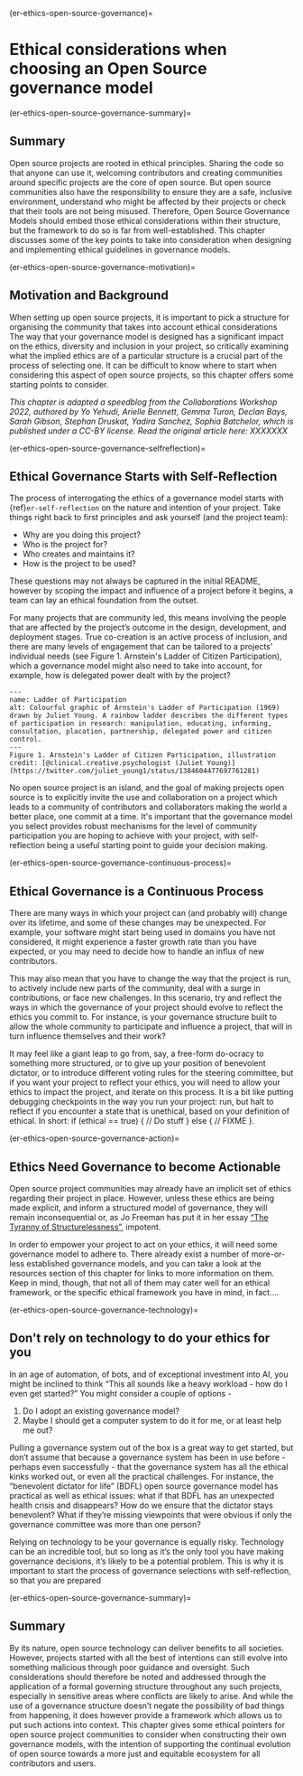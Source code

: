 (er-ethics-open-source-governance)=
# Ethical considerations when choosing an Open Source governance model


(er-ethics-open-source-governance-summary)=
## Summary

Open source projects are rooted in ethical principles. 
Sharing the code so that anyone can use it, welcoming contributors and creating communities around specific projects are the core of open source. 
But open source communities also have the responsibility to ensure they are a safe, inclusive environment, understand who might be affected by their projects or check that their tools are not being misused. 
Therefore, Open Source Governance Models should embed those ethical considerations within their structure, but the framework to do so is far from well-established. 
This chapter discusses some of the key points to take into consideration when designing and implementing ethical guidelines in governance models.


(er-ethics-open-source-governance-motivation)=
## Motivation and Background

When setting up open source projects, it is important to pick a structure for organising the community that takes into account ethical considerations 
The way that your governance model is designed has a significant impact on the ethics, diversity and inclusion in your project, so critically examining what the implied ethics are of a particular structure is a crucial part of the process of selecting one. 
It can be difficult to know where to start when considering this aspect of open source projects, so this chapter offers some starting points to consider. 

*This chapter is adapted a speedblog from the Collaborations Workshop 2022, authored by  Yo Yehudi,
Arielle Bennett, Gemma Turon, Declan Bays, Sarah Gibson, Stephan Druskat, Yadira Sanchez, Sophia Batchelor, which is published under a CC-BY license. Read the original article here: XXXXXXX* 


(er-ethics-open-source-governance-selfreflection)=
## Ethical Governance Starts with Self-Reflection 

The process of interrogating the ethics of a governance model starts with {ref}`er-self-reflection` on the nature and intention of your project. 
Take things right back to first principles and ask yourself (and the project team):
* Why are you doing this project? 
* Who is the project for?
* Who creates and maintains it? 
* How is the project to be used? 

These questions may not always be captured in the initial README, however by scoping the impact and influence of a project before it begins, a team can lay an ethical foundation from the outset. 

For many projects that are community led, this means involving the people that are affected by the project’s outcome in the design, development, and deployment stages.
True co-creation is an active process of inclusion, and there are many levels of engagement that can be tailored to a projects’ individual needs (see Figure 1. Arnstein's Ladder of Citizen Participation), which a governance model might also need to take into account, for example, how is delegated power dealt with by the project?  


```{figure} ../../figures/ladder-of-participation.png
---
name: Ladder of Participation
alt: Colourful graphic of Arnstein's Ladder of Participation (1969) drawn by Juliet Young. A rainbow ladder describes the different types of participation in research: manipulation, educating, informing, consultation, placation, partnership, delegated power and citizen control. 
---
Figure 1. Arnstein's Ladder of Citizen Participation, illustration credit: [@clinical.creative.psychologist (Juliet Young)](https://twitter.com/juliet_young1/status/1384604477697761281)
```

No open source project is an island, and the goal of making projects open source is to explicitly invite the use and collaboration on a project which leads to a community of contributors and collaborators making the world a better place, one commit at a time.
It's important that the governance model you select provides robust mechanisms for the level of community participation you are hoping to achieve with your project, with self-reflection being a useful starting point to guide your decision making. 



<!-- 
In the label, replace `keyidea2` with a word that best describes the section or key idea you want to explain -->
(er-ethics-open-source-governance-continuous-process)=
## Ethical Governance is a Continuous Process
There are many ways in which your project can (and probably will) change over its lifetime, and some of these changes may be unexpected. 
For example, your software might start being used in domains you have not considered, it might experience a faster growth rate than you have expected, or you may need to decide how to handle an influx of new contributors.

This may also mean that you have to change the way that the project is run, to actively include new parts of the community, deal with a surge in contributions, or face new challenges.
In this scenario, try and reflect the ways in which the governance of your project should evolve to reflect the ethics you commit to.
For instance, is your governance structure built to allow the whole community to participate and influence a project, that will in turn influence themselves and their work?

It may feel like a giant leap to go from, say, a free-form do-ocracy to something more structured, or to give up your position of benevolent dictator, or to introduce different voting rules for the steering committee, but if you want your project to reflect your ethics, you will need to allow your ethics to impact the project, and iterate on this process. 
It is a bit like putting debugging checkpoints in the way you run your project: run, but halt to reflect if you encounter a state that is unethical, based on your definition of ethical. 
In short: if (ethical == true) { // Do stuff } else { // FIXME }.



(er-ethics-open-source-governance-action)=
## Ethics Need Governance to become Actionable
Open source project communities may already have an implicit set of ethics regarding their project in place. 
However, unless these ethics are being made explicit, and inform a structured model of governance, they will remain inconsequential or, as Jo Freeman has put it in her essay [“The Tyranny of Structurelessness”](https://www.google.com/url?q=https://www.jofreeman.com/joreen/tyranny.htm&sa=D&source=docs&ust=1652716021793901&usg=AOvVaw2m6_oS7n1u7IvfHamGJDBs), impotent.

In order to empower your project to act on your ethics, it will need some governance model to adhere to. 
There already exist a number of more-or-less established governance models, and you can take a look at the resources section of this chapter for links to more information on them. 
Keep in mind, though, that not all of them may cater well for an ethical framework, or the specific ethical framework you have in mind, in fact….


(er-ethics-open-source-governance-technology)=
## Don't rely on technology to do your ethics for you

In an age of automation, of bots, and of exceptional investment into AI, you might be inclined to think “This all sounds like a heavy workload - how do I even get started?” You might consider a couple of options - 

1. Do I adopt an existing governance model? 
2. Maybe I should get a computer system to do it for me, or at least help me out?

Pulling a governance system out of the box is a great way to get started, but don’t assume that because a governance system has been in use before - perhaps even successfully - that the governance system has all the ethical kinks worked out, or even all the practical challenges. 
For instance, the “benevolent dictator for life” (BDFL) open source governance model has practical as well as ethical issues: what if that BDFL has an unexpected health crisis and disappears? 
How do we ensure that the dictator stays benevolent?
What if they’re missing viewpoints that were obvious if only the governance committee was more than one person?

Relying on technology to be your governance is equally risky.
Technology can be an incredible tool, but so long as it’s the only tool you have making governance decisions, it’s likely to be a potential problem.
This is why it is important to start the process of governance selections with self-reflection, so that you are prepared 

(er-ethics-open-source-governance-summary)=
## Summary

By its nature, open source technology can deliver benefits to all societies. 
However, projects started with all the best of intentions can still evolve into something malicious through poor guidance and oversight. 
Such considerations should therefore be noted and addressed through the application of a formal governing structure throughout any such projects, especially in sensitive areas where conflicts are likely to arise. 
And while the use of a governance structure doesn’t negate the possibility of bad things from happening, it does however provide a framework which allows us to put such actions into context.
This chapter gives some ethical pointers for open source project communities to consider when constructing their own governance models, with the intention of supporting the continual evolution of open source towards a more just and equitable ecosystem for all contributors and users. 

